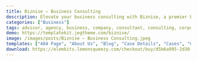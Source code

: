 ```yaml
---
title: Biznise – Business Consulting
description: Elevate your business consulting with Biznise, a premier Elementor Template Kit. Seamlessly integrate and effortlessly customize with Elementor. Elevate your digital presence with expertly crafted templates, tailored for business consultants. Unleash your potential for free and establish a captivating, dynamic platform with Biznise.
categories: ["Business"]
tags: advisor, agency, business, company, consultant, consulting, corporate, creative, digital marketing, finance, marketing, modern, portfolio, service, wordpress template
demo: https://templatekit.jegtheme.com/biznise/
image: /images/posts/Biznise – Business Consulting.jpeg
templates: ["404 Page", "About Us", "Blog", "Case Details", "Cases", "Contact", "Faq", "Footer", "Global", "Header", "Home", "Metform Booking", "Metform Contact", "Pricing", "Services", "Single Blog", "Team"]
download: https://elemkits.lemonsqueezy.com/checkout/buy/d5b6a995-2d30-42dd-8043-9bbaa08c9c9c
---
```


